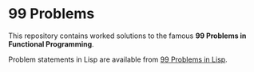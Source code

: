 99 Problems
=========== 

This repository contains worked solutions to the famous **99 Problems in Functional Programming**.

Problem statements in Lisp are available from <a href="http://www.ic.unicamp.br/~meidanis/courses/mc336/2006s2/funcional/L-99_Ninety-Nine_Lisp_Problems.html" target=_blank>99 Problems in Lisp</a>.


